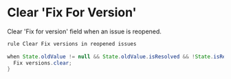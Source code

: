 Clear 'Fix For Version' 
====================
Clear 'Fix for version' field when an issue is reopened.
```java
rule Clear Fix versions in reopened issues 
 
when State.oldValue != null && State.oldValue.isResolved && !State.isResolved { 
  Fix versions.clear; 
}
```
